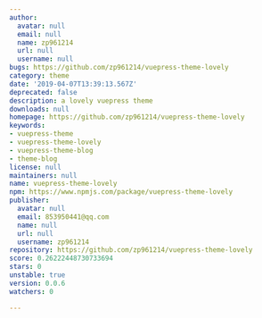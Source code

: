 ```yaml
---
author:
  avatar: null
  email: null
  name: zp961214
  url: null
  username: null
bugs: https://github.com/zp961214/vuepress-theme-lovely
category: theme
date: '2019-04-07T13:39:13.567Z'
deprecated: false
description: a lovely vuepress theme
downloads: null
homepage: https://github.com/zp961214/vuepress-theme-lovely
keywords:
- vuepress-theme
- vuepress-theme-lovely
- vuepress-theme-blog
- theme-blog
license: null
maintainers: null
name: vuepress-theme-lovely
npm: https://www.npmjs.com/package/vuepress-theme-lovely
publisher:
  avatar: null
  email: 853950441@qq.com
  name: null
  url: null
  username: zp961214
repository: https://github.com/zp961214/vuepress-theme-lovely
score: 0.26222448730733694
stars: 0
unstable: true
version: 0.0.6
watchers: 0

---
```


